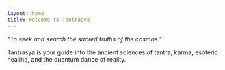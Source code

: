 ```yaml
---
layout: home
title: Welcome to Tantrasya
---
```


_“To seek and search the sacred truths of the cosmos.”_

Tantrasya is your guide into the ancient sciences of tantra, karma, esoteric healing, and the quantum dance of reality.
